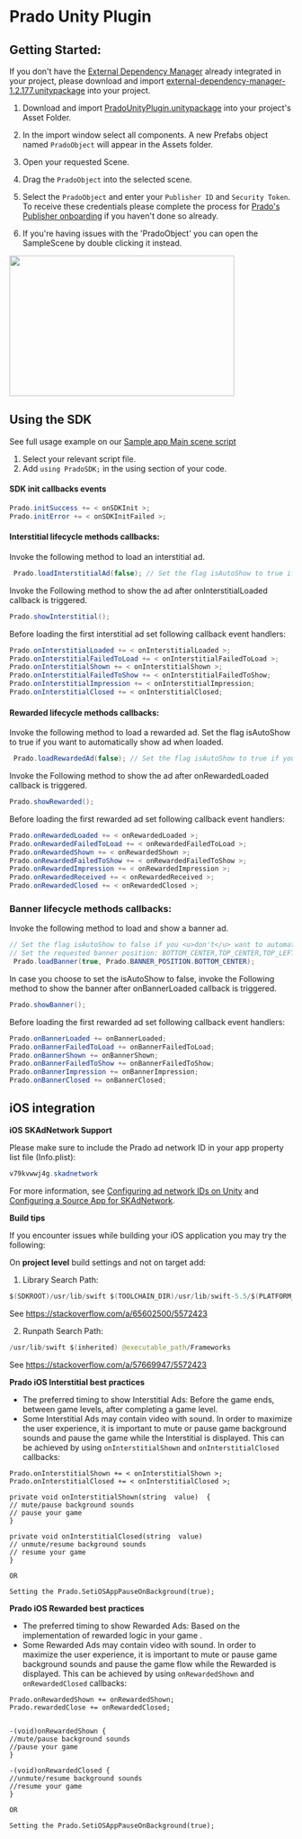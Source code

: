 # Prado Unity Plugin

## Getting Started:

If you don't have the [External Dependency Manager](https://github.com/googlesamples/unity-jar-resolver) already integrated in your project, please download and import [external-dependency-manager-1.2.177.unitypackage](/Prado%20Direct/Unity/external-dependency-manager-1.2.177.unitypackage) into your project. 

1. Download and import [PradoUnityPlugin.unitypackage](/Prado%20Direct/Unity/PradoUnityPlugin.unitypackage) into your project's Asset Folder.
2. In the import window select all components. A new Prefabs object named `PradoObject` will appear in the Assets folder. 
3. Open your requested Scene. 
4. Drag the `PradoObject` into the selected scene.
5. Select the `PradoObject` and enter your `Publisher ID` and `Security Token`. To receive these credentials please complete the process for [Prado's Publisher onboarding](http://accounts.kidoz.net/publishers/register?utm_source=prado_github) if you haven't done so already.

6. If you're having issues with the 'PradoObject' you can open the SampleScene by double clicking it instead.

<a href="url"><img src="http://d28lrrc51wcjkk.cloudfront.co/sdk/Unity_SDK_Publisher_Security_Token.png" align="center" height="250" width="400" ></a>


## Using the SDK

See full usage example on our [Sample app Main scene script](/Prado%20Direct/Unity/SampleApp/Assets/Scenes/MainCode.cs)
1. Select your relevant script file.
2. Add ```using PradoSDK;``` in the using section of your code.

#### SDK init callbacks events
```java
Prado.initSuccess += < onSDKInit >;
Prado.initError += < onSDKInitFailed >;
```

#### Interstitial lifecycle methods callbacks:

Invoke the following method to load an interstitial ad.
```java
 Prado.loadInterstitialAd(false); // Set the flag isAutoShow to true if you want to automatically show ad when loaded.
  ```
Invoke the Following method to show the ad after onInterstitialLoaded callback is triggered.
```java
Prado.showInterstitial();
```
Before loading the first interstitial ad set following callback event handlers:
```java
Prado.onInterstitialLoaded += < onInterstitialLoaded >;
Prado.onInterstitialFailedToLoad += < onInterstitialFailedToLoad >;
Prado.onInterstitialShown += < onInterstitialShown >;
Prado.onInterstitialFailedToShow += < onInterstitialFailedToShow;
Prado.onInterstitialImpression += < onInterstitialImpression;
Prado.onInterstitialClosed += < onInterstitialClosed;
```
#### Rewarded lifecycle methods callbacks:

Invoke the following method to load a rewarded ad. Set the flag isAutoShow to true if you want to automatically show ad when loaded.
```java
 Prado.loadRewardedAd(false); // Set the flag isAutoShow to true if you want to automatically show ad when loaded.
  ```
Invoke the Following method to show the ad after onRewardedLoaded callback is triggered.
```java
Prado.showRewarded();
```
Before loading the first rewarded ad set following callback event handlers:
```java
Prado.onRewardedLoaded += < onRewardedLoaded >;
Prado.onRewardedFailedToLoad += < onRewardedFailedToLoad >;
Prado.onRewardedShown += < onRewardedShown >;
Prado.onRewardedFailedToShow += < onRewardedFailedToShow >;
Prado.onRewardedImpression += < onRewardedImpression >;
Prado.onRewardedReceived += < onRewardedReceived >;
Prado.onRewardedClosed += < onRewardedClosed >;
```

### Banner lifecycle methods callbacks:

Invoke the following method to load and show a banner ad. 
```java
// Set the flag isAutoShow to false if you <u>don't</u> want to automatically show the banner once loaded.
// Set the requested banner position: BOTTOM_CENTER,TOP_CENTER,TOP_LEFT,TOP_RIGHT,BOTTOM_LEFT,BOTTOM_RIGHT. 
 Prado.loadBanner(true, Prado.BANNER_POSITION.BOTTOM_CENTER); 
  ```
In case you choose to set the isAutoShow to false, invoke the Following method to show the banner after onBannerLoaded callback is triggered.
```java
Prado.showBanner();
```
Before loading the first rewarded ad set following callback event handlers:
```java
Prado.onBannerLoaded += onBannerLoaded;
Prado.onBannerFailedToLoad += onBannerFailedToLoad;
Prado.onBannerShown += onBannerShown;
Prado.onBannerFailedToShow += onBannerFailedToShow;
Prado.onBannerImpression += onBannerImpression;
Prado.onBannerClosed += onBannerClosed;
```

## iOS integration

**iOS SKAdNetwork Support**

Please make sure to include the Prado ad network ID in your app property list file (Info.plist):

```java
v79kvwwj4g.skadnetwork	
```
	
For more information, see [Configuring ad network IDs on Unity](https://docs.unity.com/ads/ConfiguringAdNetworkIDs.html) and  [Configuring a Source App for SKAdNetwork](https://developer.apple.com/documentation/storekit/skadnetwork/configuring_a_source_app).

**Build tips**

If you encounter issues while building your iOS application you may try the following:

On <b>project level</b> build settings and not on target add:

1. Library Search Path:
```java   
$(SDKROOT)/usr/lib/swift $(TOOLCHAIN_DIR)/usr/lib/swift-5.5/$(PLATFORM_NAME) $(TOOLCHAIN_DIR)/usr/lib/swift/$(PLATFORM_NAME)
```
See https://stackoverflow.com/a/65602500/5572423


2. Runpath Search Path:
```java
/usr/lib/swift $(inherited) @executable_path/Frameworks
```
See https://stackoverflow.com/a/57669947/5572423

**Prado iOS Interstitial best practices**
- The preferred timing to show Interstitial Ads: Before the game ends, between game levels, after completing a game level.   
- Some Interstitial Ads may contain video with sound. In order to maximize the user experience, it is important to mute or pause game background sounds and pause the game while the Interstitial is displayed. This can be achieved by using `onInterstitialShown` and `onInterstitialClosed` callbacks:
```
Prado.onInterstitialShown += < onInterstitialShown >;	
Prado.onInterstitialClosed += < onInterstitialClosed >;
```
```
private void onInterstitialShown(string  value)  {
// mute/pause background sounds
// pause your game 
}

private void onInterstitialClosed(string  value)
// unmute/resume background sounds
// resume your game 
}

OR

Setting the Prado.SetiOSAppPauseOnBackground(true); 
```

**Prado iOS Rewarded best practices**
- The preferred timing to show Rewarded Ads: Based on the implementation of rewarded logic in your game .   
- Some Rewarded Ads may contain video with sound. In order to maximize the user experience, it is important to mute or pause game background sounds and pause the game flow while the Rewarded is displayed. This can be achieved by using `onRewardedShown` and `onRewardedClosed` callbacks:
```
Prado.onRewardedShown += onRewardedShown;  
Prado.rewardedClose += onRewardedClosed;
```
```

-(void)onRewardedShown {
//mute/pause background sounds
//pause your game 
}

-(void)onRewardedClosed {
//unmute/resume background sounds
//resume your game 
}

OR

Setting the Prado.SetiOSAppPauseOnBackground(true); 
```
